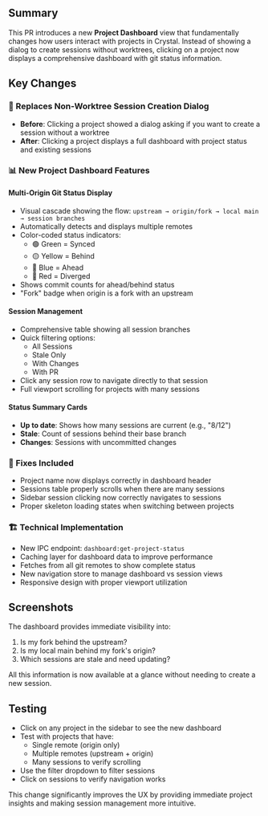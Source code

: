## Summary

This PR introduces a new **Project Dashboard** view that fundamentally changes how users interact with projects in Crystal. Instead of showing a dialog to create sessions without worktrees, clicking on a project now displays a comprehensive dashboard with git status information.

## Key Changes

### 🎯 Replaces Non-Worktree Session Creation Dialog
- **Before**: Clicking a project showed a dialog asking if you want to create a session without a worktree
- **After**: Clicking a project displays a full dashboard with project status and existing sessions

### 📊 New Project Dashboard Features

#### Multi-Origin Git Status Display
- Visual cascade showing the flow: `upstream → origin/fork → local main → session branches`
- Automatically detects and displays multiple remotes
- Color-coded status indicators:
  - 🟢 Green = Synced
  - 🟡 Yellow = Behind
  - 🔵 Blue = Ahead  
  - 🔴 Red = Diverged
- Shows commit counts for ahead/behind status
- "Fork" badge when origin is a fork with an upstream

#### Session Management
- Comprehensive table showing all session branches
- Quick filtering options:
  - All Sessions
  - Stale Only
  - With Changes
  - With PR
- Click any session row to navigate directly to that session
- Full viewport scrolling for projects with many sessions

#### Status Summary Cards
- **Up to date**: Shows how many sessions are current (e.g., "8/12")
- **Stale**: Count of sessions behind their base branch
- **Changes**: Sessions with uncommitted changes

### 🐛 Fixes Included
- Project name now displays correctly in dashboard header
- Sessions table properly scrolls when there are many sessions
- Sidebar session clicking now correctly navigates to sessions
- Proper skeleton loading states when switching between projects

### 🏗️ Technical Implementation
- New IPC endpoint: `dashboard:get-project-status`
- Caching layer for dashboard data to improve performance
- Fetches from all git remotes to show complete status
- New navigation store to manage dashboard vs session views
- Responsive design with proper viewport utilization

## Screenshots

The dashboard provides immediate visibility into:
1. Is my fork behind the upstream?
2. Is my local main behind my fork's origin?
3. Which sessions are stale and need updating?

All this information is now available at a glance without needing to create a new session.

## Testing
- Click on any project in the sidebar to see the new dashboard
- Test with projects that have:
  - Single remote (origin only)
  - Multiple remotes (upstream + origin)
  - Many sessions to verify scrolling
- Use the filter dropdown to filter sessions
- Click on sessions to verify navigation works

This change significantly improves the UX by providing immediate project insights and making session management more intuitive.